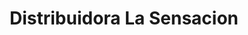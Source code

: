 ---
title: "Distribuidora La Sensacion"
url: /quetzaltenango/distribuidora-la-sensacion/
shop: comercio
---